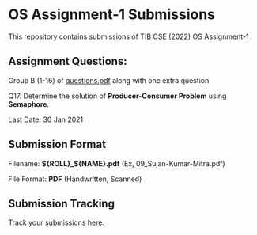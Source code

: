 # OS Assignment-1 Submissions

This repository contains submissions of TIB CSE (2022) OS Assignment-1

## Assignment Questions:

Group B (1-16) of <a href="./questions.pdf">questions.pdf</a> along with one extra question

Q17. Determine the solution of **Producer-Consumer Problem** using **Semaphore**.

Last Date: 30 Jan 2021

## Submission Format

Filename: **${ROLL}_${NAME}.pdf** (Ex, 09_Sujan-Kumar-Mitra.pdf)

File Format: **PDF** (Handwritten, Scanned)

## Submission Tracking

Track your submissions <a href="./submission_status.csv">here</a>.
